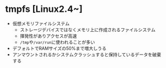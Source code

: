# tmpfs [Linux2.4~]
- 仮想メモリファイルシステム
  - ストレージデバイスではなくメモリ上に作成されるファイルシステム
  - 揮発性がありアクセスが高速
  - `/tmp`や`/var/run`に使われることが多い
- デフォルトでRAMサイズの50%まで増大しうる
- アンマウントされるかシステムクラッシュすると保持しているデータを破棄する
